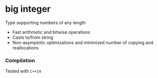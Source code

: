 # big integer

Type supporting numbers of any length

- Fast arithmetic and bitwise operations
- Casts to/from string
- Non-asymptotic optimizations and minimized number of copying and reallocations

### Compilation

Tested with `C++14`